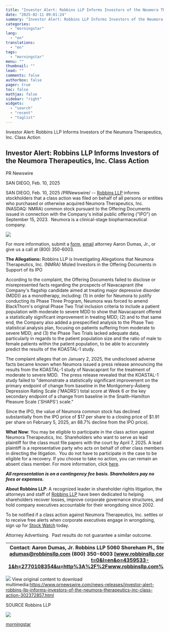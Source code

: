 ```yaml
---
title: "Investor Alert: Robbins LLP Informs Investors of the Neumora Therapeutics, Inc. Class Action"
date: "2025-02-11 09:01:24"
summary: "Investor Alert: Robbins LLP Informs Investors of the Neumora Therapeutics, Inc. Class Action Investor Alert: Robbins LLP Informs Investors of the Neumora Therapeutics, Inc. Class Action PR Newswire SAN DIEGO, Feb. 10, 2025 SAN DIEGO, Feb. 10, 2025 /PRNewswire/ -- Robbins LLP informs stockholders that a class action was filed..."
categories:
  - "morningstar"
lang:
  - "en"
translations:
  - "en"
tags:
  - "morningstar"
menu: ""
thumbnail: ""
lead: ""
comments: false
authorbox: false
pager: true
toc: false
mathjax: false
sidebar: "right"
widgets:
  - "search"
  - "recent"
  - "taglist"
---
```


Investor Alert: Robbins LLP Informs Investors of the Neumora Therapeutics, Inc. Class Action

Investor Alert: Robbins LLP Informs Investors of the Neumora Therapeutics, Inc. Class Action
--------------------------------------------------------------------------------------------

PR Newswire

SAN DIEGO, Feb. 10, 2025


SAN DIEGO, Feb. 10, 2025 /PRNewswire/ -- [Robbins LLP](https://c212.net/c/link/?t=0&l=en&o=4359533-1&h=1688855029&u=https%3A%2F%2Frobbinsllp.com%2Fneumora-therapeutics-inc%2F&a=Robbins+LLP) informs stockholders that a class action was filed on behalf of all persons or entities who purchased or otherwise acquired Neumora Therapeutics, Inc. (NASDAQ: NMRA) common stock pursuant to the Offering Documents issued in connection with the Company's initial public offering ("IPO") on September 15, 2023.  Neumora is a clinical-stage biopharmaceutical company.

[![](https://mma.prnewswire.com/media/1321386/Robbins_LLP_Logo.jpg)](https://mma.prnewswire.com/media/1321386/Robbins_LLP_Logo.html)

For more information, submit a [form](https://c212.net/c/link/?t=0&l=en&o=4359533-1&h=2485847786&u=https%3A%2F%2Frobbinsllp.com%2Fneumora-therapeutics-inc%2F&a=form), [email](mailto:adumas@robbinsllp.com) attorney Aaron Dumas, Jr., or give us a call at (800) 350-6003.

**The Allegations:** Robbins LLP is Investigating Allegations that Neumora Therapeutics, Inc. (NMRA) Misled Investors in the Offering Documents in Support of its IPO

According to the complaint, the Offering Documents failed to disclose or misrepresented facts regarding the prospects of Navacaprant (the Company's flagship candidate aimed at treating major depressive disorder (MDD)) as a monotherapy, including: (1) in order for Neumora to justify conducting its Phase Three Program, Neumora was forced to amend BlackThorn's original Phase Two Trial inclusion criteria to include a patient population with moderate to severe MDD to show that Navacaprant offered a statistically significant improvement in treating MDD; (2) and to that same end, the Company also added a prespecified analysis to the Phase Two statistical analysis plan, focusing on patients suffering from moderate to severe MDD; and (3) the Phase Two Trials lacked adequate data, particularly in regards to the patient population size and the ratio of male to female patients within the patient population, to be able to accurately predict the results of the KOASTAL-1 study.

The complaint alleges that on January 2, 2025, the undisclosed adverse facts became known when Neumora issued a press release announcing the results from the KOASTAL-1 study of Navacaprant for the treatment of moderate to severe MDD.  The press release revealed that the KOASTAL-1 study failed to "demonstrate a statistically significant improvement on the primary endpoint of change from baseline in the Montgomery-Åsberg Depression Rating Scale ('MADRS') total score at Week 6 or the key secondary endpoint of a change from baseline in the Snaith-Hamilton Pleasure Scale ('SHAPS') scale."

Since the IPO, the value of Neumora common stock has declined substantially from the IPO price of $17 per share to a closing price of $1.91 per share on February 5, 2025, an 88.7% decline from the IPO price).

**What Now**: You may be eligible to participate in the class action against Neumora Therapeutics, Inc. Shareholders who want to serve as lead plaintiff for the class must file papers with the court by April 7, 2025. A lead plaintiff is a representative party who acts on behalf of other class members in directing the litigation.  You do not have to participate in the case to be eligible for a recovery. If you choose to take no action, you can remain an absent class member. For more information, click [here](https://c212.net/c/link/?t=0&l=en&o=4359533-1&h=127927400&u=https%3A%2F%2Frobbinsllp.com%2Fneumora-therapeutics-inc%2F&a=here).

***All representation is on a contingency fee basis. Shareholders pay no fees or expenses.*** 

**About Robbins LLP**: A recognized leader in shareholder rights litigation, the attorneys and staff of [Robbins LLP](https://c212.net/c/link/?t=0&l=en&o=4359533-1&h=2868618700&u=https%3A%2F%2Frobbinsllp.com%2F&a=+Robbins+LLP) have been dedicated to helping shareholders recover losses, improve corporate governance structures, and hold company executives accountable for their wrongdoing since 2002.

To be notified if a class action against Neumora Therapeutics, Inc. settles or to receive free alerts when corporate executives engage in wrongdoing, sign up for [Stock Watch](https://c212.net/c/link/?t=0&l=en&o=4359533-1&h=931876207&u=https%3A%2F%2Frobbinsllp.com%2Fstock-watch%2F&a=Stock+Watch) today.

Attorney Advertising.  Past results do not guarantee a similar outcome.

| Contact:  Aaron Dumas, Jr.  Robbins LLP  5060 Shoreham Pl., Ste. 300  San Diego, CA 92122  [adumas@robbinsllp.com](mailto:adumas@robbinsllp.com)  (800) 350-6003  [www.robbinsllp.com](https://c212.net/c/link/?t=0&l=en&o=4359533-1&h=2770108354&u=http%3A%2F%2Fwww.robbinsllp.com%2F&a=www.robbinsllp.com) |  |
| --- | --- |

 ![](https://c212.net/c/img/favicon.png?sn=LA16066&sd=2025-02-10) View original content to download multimedia:<https://www.prnewswire.com/news-releases/investor-alert-robbins-llp-informs-investors-of-the-neumora-therapeutics-inc-class-action-302372857.html>

SOURCE Robbins LLP


 ![](https://rt.prnewswire.com/rt.gif?NewsItemId=LA16066&Transmission_Id=202502101938PR_NEWS_USPR_____LA16066&DateId=20250210)

[morningstar](https://www.morningstar.com/news/pr-newswire/20250210la16066/investor-alert-robbins-llp-informs-investors-of-the-neumora-therapeutics-inc-class-action)
